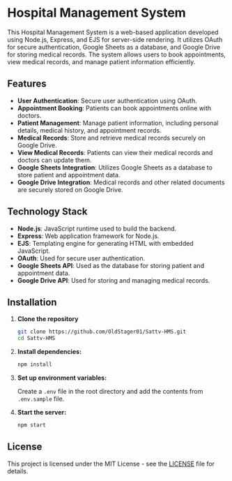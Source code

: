 # Hospital Management System

This Hospital Management System is a web-based application developed using Node.js, Express, and EJS for server-side rendering. It utilizes OAuth for secure authentication, Google Sheets as a database, and Google Drive for storing medical records. The system allows users to book appointments, view medical records, and manage patient information efficiently.

## Features

- **User Authentication**: Secure user authentication using OAuth.
- **Appointment Booking**: Patients can book appointments online with doctors.
- **Patient Management**: Manage patient information, including personal details, medical history, and appointment records.
- **Medical Records**: Store and retrieve medical records securely on Google Drive.
- **View Medical Records**: Patients can view their medical records and doctors can update them.
- **Google Sheets Integration**: Utilizes Google Sheets as a database to store patient and appointment data.
- **Google Drive Integration**: Medical records and other related documents are securely stored on Google Drive.

## Technology Stack

- **Node.js**: JavaScript runtime used to build the backend.
- **Express**: Web application framework for Node.js.
- **EJS**: Templating engine for generating HTML with embedded JavaScript.
- **OAuth**: Used for secure user authentication.
- **Google Sheets API**: Used as the database for storing patient and appointment data.
- **Google Drive API**: Used for storing and managing medical records.

## Installation

1. **Clone the repository**
   ```bash
   git clone https://github.com/OldStager01/Sattv-HMS.git
   cd Sattv-HMS
   
2. **Install dependencies:**

   ```bash
   npm install
   ```

3. **Set up environment variables:**

   Create a `.env` file in the root directory and add the contents from `.env.sample` file.


4. **Start the server:**

   ```bash
   npm start
   ```
   
## License

This project is licensed under the MIT License - see the [LICENSE](LICENSE) file for details.
